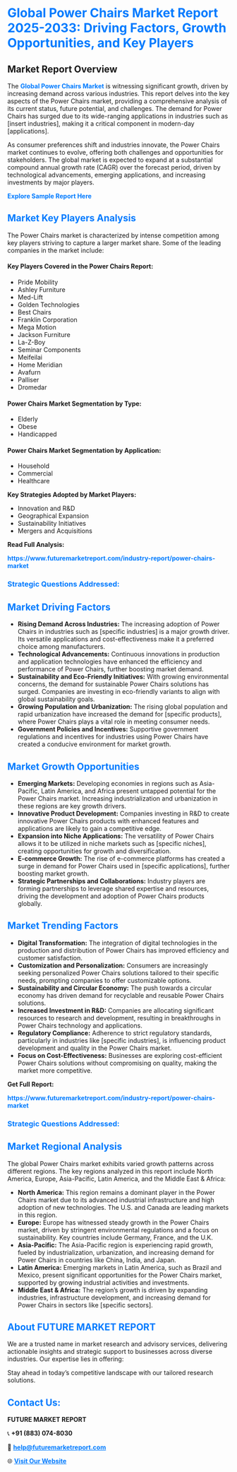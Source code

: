 <h1 style="color: #007BFF;">Global Power Chairs Market Report 2025-2033: Driving Factors, Growth Opportunities, and Key Players</h1>

<section id="overview">
<h2>Market Report Overview</h2>
<p>The <a href="https://www.futuremarketreport.com/industry-report/power-chairs-market" style="color: #007BFF; text-decoration: none;"><strong>Global Power Chairs Market</strong></a> is witnessing significant growth, driven by increasing demand across various industries. This report delves into the key aspects of the Power Chairs market, providing a comprehensive analysis of its current status, future potential, and challenges. The demand for Power Chairs has surged due to its wide-ranging applications in industries such as [insert industries], making it a critical component in modern-day [applications].</p>
<p>As consumer preferences shift and industries innovate, the Power Chairs market continues to evolve, offering both challenges and opportunities for stakeholders. The global market is expected to expand at a substantial compound annual growth rate (CAGR) over the forecast period, driven by technological advancements, emerging applications, and increasing investments by major players.</p>
</section>

<section id="overview">
<p><a href="https://www.futuremarketreport.com/request-sample/reportId=79525" style="color: #007BFF; text-decoration: none;"><strong>Explore Sample Report Here</strong></a></p>
</section>

<section id="key-players">
<h2 style="color: #007BFF;">Market Key Players Analysis</h2>
<p>The Power Chairs market is characterized by intense competition among key players striving to capture a larger market share. Some of the leading companies in the market include:</p>
<h4>Key Players Covered in the Power Chairs Report:</h4>
<ul><li>Pride Mobility</li><li>Ashley Furniture</li><li>Med-Lift</li><li>Golden Technologies</li><li>Best Chairs</li><li>Franklin Corporation</li><li>Mega Motion</li><li>Jackson Furniture</li><li>La-Z-Boy</li><li>Seminar Components</li><li>Meifeilai</li><li>Home Meridian</li><li>Avafurn</li><li>Palliser</li><li>Dromedar</li></ul>
<h4>Power Chairs Market Segmentation by Type:</h4>
<ul><li>Elderly</li><li>Obese</li><li>Handicapped</li></ul>

<h4>Power Chairs Market Segmentation by Application:</h4>
<ul><li>Household</li><li>Commercial</li><li>Healthcare</li></ul>
<p><strong>Key Strategies Adopted by Market Players:</strong></p>
<ul>
<li>Innovation and R&D</li>
<li>Geographical Expansion</li>
<li>Sustainability Initiatives</li>
<li>Mergers and Acquisitions</li>
</ul>
</section>

<section>
<p><strong>Read Full Analysis: </strong></p><a href="https://www.futuremarketreport.com/industry-report/power-chairs-market" style="color: #007BFF; text-decoration: none;"><strong>https://www.futuremarketreport.com/industry-report/power-chairs-market</strong></a>
<h3 style="color: #007BFF;">Strategic Questions Addressed:</h3>
</section>

<section id="driving-factors">
<h2 style="color: #007BFF;">Market Driving Factors</h2>
<ul>
<li><strong>Rising Demand Across Industries:</strong> The increasing adoption of Power Chairs in industries such as [specific industries] is a major growth driver. Its versatile applications and cost-effectiveness make it a preferred choice among manufacturers.</li>
<li><strong>Technological Advancements:</strong> Continuous innovations in production and application technologies have enhanced the efficiency and performance of Power Chairs, further boosting market demand.</li>
<li><strong>Sustainability and Eco-Friendly Initiatives:</strong> With growing environmental concerns, the demand for sustainable Power Chairs solutions has surged. Companies are investing in eco-friendly variants to align with global sustainability goals.</li>
<li><strong>Growing Population and Urbanization:</strong> The rising global population and rapid urbanization have increased the demand for [specific products], where Power Chairs plays a vital role in meeting consumer needs.</li>
<li><strong>Government Policies and Incentives:</strong> Supportive government regulations and incentives for industries using Power Chairs have created a conducive environment for market growth.</li>
</ul>
</section>

<section id="growth-opportunities">
<h2 style="color: #007BFF;">Market Growth Opportunities</h2>
<ul>
<li><strong>Emerging Markets:</strong> Developing economies in regions such as Asia-Pacific, Latin America, and Africa present untapped potential for the Power Chairs market. Increasing industrialization and urbanization in these regions are key growth drivers.</li>
<li><strong>Innovative Product Development:</strong> Companies investing in R&D to create innovative Power Chairs products with enhanced features and applications are likely to gain a competitive edge.</li>
<li><strong>Expansion into Niche Applications:</strong> The versatility of Power Chairs allows it to be utilized in niche markets such as [specific niches], creating opportunities for growth and diversification.</li>
<li><strong>E-commerce Growth:</strong> The rise of e-commerce platforms has created a surge in demand for Power Chairs used in [specific applications], further boosting market growth.</li>
<li><strong>Strategic Partnerships and Collaborations:</strong> Industry players are forming partnerships to leverage shared expertise and resources, driving the development and adoption of Power Chairs products globally.</li>
</ul>
</section>

<section id="trending-factors">
<h2 style="color: #007BFF;">Market Trending Factors</h2>
<ul>
<li><strong>Digital Transformation:</strong> The integration of digital technologies in the production and distribution of Power Chairs has improved efficiency and customer satisfaction.</li>
<li><strong>Customization and Personalization:</strong> Consumers are increasingly seeking personalized Power Chairs solutions tailored to their specific needs, prompting companies to offer customizable options.</li>
<li><strong>Sustainability and Circular Economy:</strong> The push towards a circular economy has driven demand for recyclable and reusable Power Chairs solutions.</li>
<li><strong>Increased Investment in R&D:</strong> Companies are allocating significant resources to research and development, resulting in breakthroughs in Power Chairs technology and applications.</li>
<li><strong>Regulatory Compliance:</strong> Adherence to strict regulatory standards, particularly in industries like [specific industries], is influencing product development and quality in the Power Chairs market.</li>
<li><strong>Focus on Cost-Effectiveness:</strong> Businesses are exploring cost-efficient Power Chairs solutions without compromising on quality, making the market more competitive.</li>
</ul>
</section>

<section>
<p><strong>Get Full Report: </strong></p><a href="https://www.futuremarketreport.com/industry-report/power-chairs-market" style="color: #007BFF; text-decoration: none;"><strong>https://www.futuremarketreport.com/industry-report/power-chairs-market</strong></a>
<h3 style="color: #007BFF;">Strategic Questions Addressed:</h3>
</section>


<section id="regional-analysis">
<h2 style="color: #007BFF;">Market Regional Analysis</h2>
<p>The global Power Chairs market exhibits varied growth patterns across different regions. The key regions analyzed in this report include North America, Europe, Asia-Pacific, Latin America, and the Middle East & Africa:</p>
<ul>
<li><strong>North America:</strong> This region remains a dominant player in the Power Chairs market due to its advanced industrial infrastructure and high adoption of new technologies. The U.S. and Canada are leading markets in this region.</li>
<li><strong>Europe:</strong> Europe has witnessed steady growth in the Power Chairs market, driven by stringent environmental regulations and a focus on sustainability. Key countries include Germany, France, and the U.K.</li>
<li><strong>Asia-Pacific:</strong> The Asia-Pacific region is experiencing rapid growth, fueled by industrialization, urbanization, and increasing demand for Power Chairs in countries like China, India, and Japan.</li>
<li><strong>Latin America:</strong> Emerging markets in Latin America, such as Brazil and Mexico, present significant opportunities for the Power Chairs market, supported by growing industrial activities and investments.</li>
<li><strong>Middle East & Africa:</strong> The region’s growth is driven by expanding industries, infrastructure development, and increasing demand for Power Chairs in sectors like [specific sectors].</li>
</ul>
</section>

<footer>
<h2 style="color: #007BFF;">About FUTURE MARKET REPORT</h2>
<p>We are a trusted name in market research and advisory services, delivering actionable insights and strategic support to businesses across diverse industries. Our expertise lies in offering:</p>

<p>Stay ahead in today’s competitive landscape with our tailored research solutions.</p>

<h2 style="color: #007BFF;">Contact Us:</h2>
<p><strong>FUTURE MARKET REPORT</strong></p>
<p>📞 <strong>+91 (883) 074-8030</strong></p>
<p>📧 <strong><a href="mailto:help@futuremarketreport.com" style="color: #007BFF;">help@futuremarketreport.com</a></strong></p>
<p>🌐 <strong><a href="https://www.futuremarketreport.com/" style="color: #007BFF;">Visit Our Website</a></strong></p>
</footer>